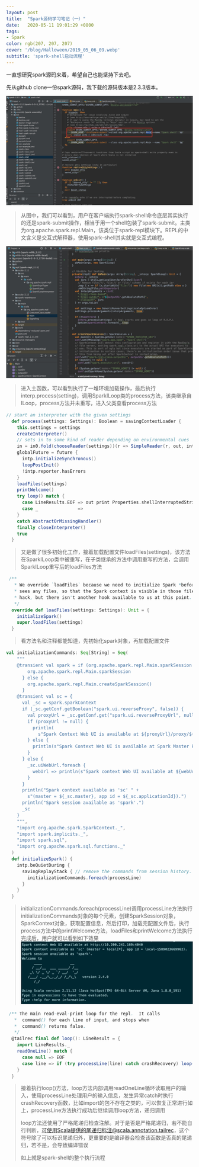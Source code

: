 ```yaml
---
layout: post
title:  "Spark源码学习笔记（一）"
date:   2020-05-11 19:01:29 +0800
tags:
- Spark
color: rgb(207, 207, 207)
cover: '/blog/Halloween/2019_05_06_09.webp'
subtitle: 'spark-shell启动流程'
---
```


一直想研究spark源码来着，希望自己也能坚持下去吧。

先从github clone一份spark源码，我下载的源码版本是2.3.3版本。

![](/blog/spark_source_code/source_code_1/spark-shell.jpg)

> 从图中，我们可以看到，用户在客户端执行spark-shell命令底层其实执行的还是spark-submit操作，相当于用一个shell包装了spark-submit。主类为org.apache.spark.repl.Main，该类位于spark-repl模块下。REPL的中文含义是交互式解释器，使用spark-shell其实就是交互式编程。


![](/blog/spark_source_code/source_code_1/spark-shell-main.jpg)

> 进入主函数，可以看到执行了一堆环境加载操作，最后执行interp.process(setting)，调用SparkILoop类的process方法，该类继承自ILoop，process方法并未重写，进入父类查看process方法
> 

```scala
// start an interpreter with the given settings
  def process(settings: Settings): Boolean = savingContextLoader {
    this.settings = settings
    createInterpreter()
    // sets in to some kind of reader depending on environmental cues
    in = in0.fold(chooseReader(settings))(r => SimpleReader(r, out, interactive = true))
    globalFuture = future {
      intp.initializeSynchronous()
      loopPostInit()
      !intp.reporter.hasErrors
    }
    loadFiles(settings)
    printWelcome()  
    try loop() match {
      case LineResults.EOF => out print Properties.shellInterruptedString
      case _               =>
    }
    catch AbstractOrMissingHandler()
    finally closeInterpreter()
	true
  } 
```

> 又是做了很多初始化工作，接着加载配置文件loadFiles(settings)，该方法在SparkILoop类中被重写，在子类继承的方法中调用重写的方法，会调用SparkILoop重写后的loadFiles方法
> 

```scala
 /**
   * We override `loadFiles` because we need to initialize Spark *before* the REPL
   * sees any files, so that the Spark context is visible in those files. This is a bit of a
   * hack, but there isn't another hook available to us at this point.
   */
  override def loadFiles(settings: Settings): Unit = {
    initializeSpark()
    super.loadFiles(settings)
  }
```

> 看方法名和注释都能知道，先初始化spark对象，再加载配置文件
> 

```scala
val initializationCommands: Seq[String] = Seq(
    """
    @transient val spark = if (org.apache.spark.repl.Main.sparkSession != null) {
        org.apache.spark.repl.Main.sparkSession
      } else {
        org.apache.spark.repl.Main.createSparkSession()
      }
    @transient val sc = {
      val _sc = spark.sparkContext
      if (_sc.getConf.getBoolean("spark.ui.reverseProxy", false)) {
        val proxyUrl = _sc.getConf.get("spark.ui.reverseProxyUrl", null)
        if (proxyUrl != null) {
          println(
            s"Spark Context Web UI is available at ${proxyUrl}/proxy/${_sc.applicationId}")
        } else {
          println(s"Spark Context Web UI is available at Spark Master Public URL")
        }
      } else {
        _sc.uiWebUrl.foreach {
          webUrl => println(s"Spark context Web UI available at ${webUrl}")
        }
      }
      println("Spark context available as 'sc' " +
        s"(master = ${_sc.master}, app id = ${_sc.applicationId}).")
      println("Spark session available as 'spark'.")
      _sc
    }
    """,
    "import org.apache.spark.SparkContext._",
    "import spark.implicits._",
    "import spark.sql",
    "import org.apache.spark.sql.functions._"
  )
  def initializeSpark() {
    intp.beQuietDuring {
      savingReplayStack { // remove the commands from session history.
        initializationCommands.foreach(processLine)
      }
    }
  }
```

> initializationCommands.foreach(processLine)调用processLine方法执行initializationCommands对象的每个元素，创建SparkSession对象，SparkContext对象，获取配置信息，然后打印，加载完配置文件后，执行process方法中的printWelcome方法，loadFiles和printWelcome方法执行完成后，用户就可以看到如下效果
> ![](/blog/spark_source_code/source_code_1/spark_welcome.jpg)
> 

```scala
 /** The main read-eval-print loop for the repl.  It calls
   *  command() for each line of input, and stops when
   *  command() returns false.
   */
  @tailrec final def loop(): LineResult = {
    import LineResults._
    readOneLine() match {
      case null => EOF
      case line => if (try processLine(line) catch crashRecovery) loop() else ERR
    }
  }
 ```
 
> 接着执行loop()方法，loop方法内部调用readOneLine循环读取用户的输入，使用processLine处理用户的输入信息，发生异常catch时执行crashRecovery函数，比如import的包不存在之类的，可以恢复正常进行如上，processLine方法执行成功后继续调用loop方法，递归调用
> 
> loop方法还使用了严格尾递归检查注解。对于是否是严格尾递归，若不能自行判断，可使用Scala提供的尾递归标注@scala.annotation.tailrec，这个符号除了可以标识尾递归外，更重要的是编译器会检查该函数是否真的尾递归，若不是，会导致编译错误
> 
> 如上就是spark-shell的整个执行流程